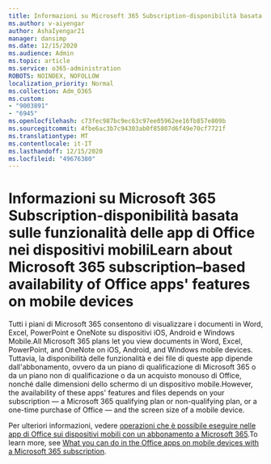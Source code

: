 ```yaml
---
title: Informazioni su Microsoft 365 Subscription-disponibilità basata sulle funzionalità delle app di Office nei dispositivi mobili
ms.author: v-aiyengar
author: AshaIyengar21
manager: dansimp
ms.date: 12/15/2020
ms.audience: Admin
ms.topic: article
ms.service: o365-administration
ROBOTS: NOINDEX, NOFOLLOW
localization_priority: Normal
ms.collection: Adm_O365
ms.custom:
- "9003891"
- "6945"
ms.openlocfilehash: c73fec987bc9ec63c97ee05962ee16fb857e809b
ms.sourcegitcommit: 4fbe6ac3b7c94303ab0f85807d6f49e70cf7721f
ms.translationtype: MT
ms.contentlocale: it-IT
ms.lasthandoff: 12/15/2020
ms.locfileid: "49676380"
---
```

# <a name="learn-about-microsoft-365-subscriptionbased-availability-of-office-apps-features-on-mobile-devices"></a><span data-ttu-id="cba57-102">Informazioni su Microsoft 365 Subscription-disponibilità basata sulle funzionalità delle app di Office nei dispositivi mobili</span><span class="sxs-lookup"><span data-stu-id="cba57-102">Learn about Microsoft 365 subscription–based availability of Office apps' features on mobile devices</span></span>

<span data-ttu-id="cba57-103">Tutti i piani di Microsoft 365 consentono di visualizzare i documenti in Word, Excel, PowerPoint e OneNote su dispositivi iOS, Android e Windows Mobile.</span><span class="sxs-lookup"><span data-stu-id="cba57-103">All Microsoft 365 plans let you view documents in Word, Excel, PowerPoint, and OneNote on iOS, Android, and Windows mobile devices.</span></span> <span data-ttu-id="cba57-104">Tuttavia, la disponibilità delle funzionalità e dei file di queste app dipende dall'abbonamento, ovvero da un piano di qualificazione di Microsoft 365 o da un piano non di qualificazione o da un acquisto monouso di Office, nonché dalle dimensioni dello schermo di un dispositivo mobile.</span><span class="sxs-lookup"><span data-stu-id="cba57-104">However, the availability of these apps' features and files depends on your subscription — a Microsoft 365 qualifying plan or non-qualifying plan, or a one-time purchase of Office — and the screen size of a mobile device.</span></span>

<span data-ttu-id="cba57-105">Per ulteriori informazioni, vedere [operazioni che è possibile eseguire nelle app di Office sui dispositivi mobili con un abbonamento a Microsoft 365](https://go.microsoft.com/fwlink/?linkid=2135575).</span><span class="sxs-lookup"><span data-stu-id="cba57-105">To learn more, see [What you can do in the Office apps on mobile devices with a Microsoft 365 subscription](https://go.microsoft.com/fwlink/?linkid=2135575).</span></span> 